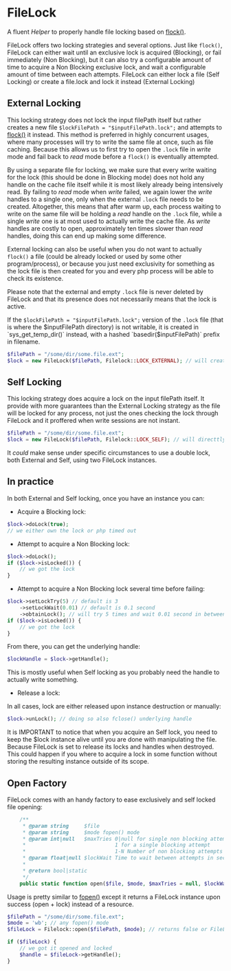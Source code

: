 # FileLock

A fluent _Helper_ to properly handle file locking based on [flock()](https://php.net/flock).

FileLock offers two locking strategies and several options.
Just like `flock()`, FileLock can either wait until an exclusive lock is acquired (Blocking), or fail immediately (Non Blocking), but it can also try a configurable amount of time to acquire a Non Blocking exclusive lock, and wait a configurable amount of time between each attempts. FileLock can either lock a file (Self Locking) or create a file.lock and lock it instead (External Locking)

## External Locking

This locking strategy does not lock the input filePath itself but rather creates a new file `$lockFilePath = "$inputFilePath.lock";` and attempts to [flock()](https://php.net/flock) it instead.
This method is preferred in highly concurrent usages, where many processes will try to write the same file at once, such as file caching. Because this allows us to first try to open the `.lock` file in _write_ mode and fail back to _read_ mode before a `flock()` is eventually attempted. 

By using a separate file for locking, we make sure that every write waiting for the lock (this should be done in Blocking mode) does not hold any handle on the cache file itself while it is most likely already being intensively read. By failing to _read_ mode when _write_ failed, we again lower the _write_ handles to a single one, only when the external `.lock` file needs to be created. Altogether, this means that after warm up, each process waiting to write on the same file will be holding a _read_ handle on the `.lock` file, while a single _write_ one is at most used to actually write the cache file. As _write_ handles are costly to open, approximately ten times slower than _read_ handles, doing this can end up making some difference.

External locking can also be useful when you do not want to actually `flock()` a file (could be already locked or used by some other program/process), or because you just need exclusivity for something as the lock file is then created for you and every php process will be able to check its existence.

Please note that the external and empty `.lock` file is never deleted by FileLock and that its presence does not necessarily means that the lock is active.

If the `$lockFilePath = "$inputFilePath.lock";`  version of the `.lock` file (that is where the $inputFilePath directory) is not writable, it is created in `sys_get_temp_dir()` instead, with a hashed `basedir($inputFilePath)` prefix in filename.

```php
$filePath = "/some/dir/some.file.ext";
$lock = new FileLock($filePath, Filelock::LOCK_EXTERNAL); // will create /some/dir/some/file.ext.lock or /tmp/sha1(/some/dir/some)_file.ext.lock
```

## Self Locking

This locking strategy does acquire a lock on the input filePath itself. It provide with more guarantees than the External Locking strategy as the file will be locked for any process, not just the ones checking the lock through FileLock and it proffered when write sessions are not instant.

```php
$filePath = "/some/dir/some.file.ext";
$lock = new FileLock($filePath, Filelock::LOCK_SELF); // will directtly flock() /some/dir/some/file.ext
```

It _could_ make sense under specific circumstances to use a double lock, both External and Self, using two FileLock instances.

## In practice

In both External and Self locking, once you have an instance you can:

- Acquire a Blocking lock:

```php
$lock->doLock(true);
// we either own the lock or php timed out
```

- Attempt to acquire a Non Blocking lock:

```php
$lock->doLock();
if ($lock->isLocked()) {
    // we got the lock
}
```

- Attempt to acquire a Non Blocking lock several time before failing:

```php
$lock->setLockTry(5) // default is 3
    ->setLockWait(0.01) // default is 0.1 second
    ->obtainLock(); // will try 5 times and wait 0.01 second in between
if ($lock->isLocked()) {
    // we got the lock
}
```

From there, you can get the underlying handle:

```php
$lockHandle = $lock->getHandle();
```

This is mostly useful when Self locking as you probably need the handle to actually write something.

- Release a lock:

In all cases, lock are either released upon instance destruction or manually:

```php
$lock->unLock(); // doing so also fclose() underlying handle
```

It is IMPORTANT to notice that when you acquire an Self lock, you need to keep the $lock instance alive until you are done with manipulating the file. Because FileLock is set to release its locks and handles when destroyed. This could happen if you where to acquire a lock in some function without storing the resulting instance outside of its scope.

## Open Factory

FileLock comes with an handy factory to ease exclusively and self locked file opening:

```php
    /**
     * @param string     $file
     * @param string     $mode fopen() mode
     * @param int|null   $maxTries 0|null for single non blocking attempt
     *                             1 for a single blocking attempt
     *                             1-N Number of non blocking attempts
     * @param float|null $lockWait Time to wait between attempts in second
     *
     * @return bool|static
     */
    public static function open($file, $mode, $maxTries = null, $lockWait = null)
```

Usage is pretty similar to [fopen()](https://php.net/fopen) except it returns a FileLock instance upon success (open + lock) instead of a resource.

```php
$filePath = "/some/dir/some.file.ext";
$mode = 'wb'; // any fopen() mode
$fileLock = Filelock::open($filePath, $mode); // returns false or FileLock instance

if ($fileLock) {
	// we got it opened and locked
	$handle = $fileLock->getHandle();
}
```
